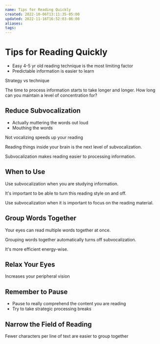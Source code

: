 ```yaml
---
name: Tips for Reading Quickly
created: 2022-10-06T13:11:35-05:00
updated: 2022-11-16T16:52:03-06:00
aliases: 
tags: 
---
```

# Tips for Reading Quickly

- Easy 4-5 yr old reading technique is the most limiting factor
- Predictable information is easier to learn

Strategy vs technique

The time to process information starts to take longer and longer.
How long can you maintain a level of concentration for?

## Reduce Subvocalization
- Actually muttering the words out loud
- Mouthing the words

Not vocalizing speeds up your reading

Reading things inside your brain is the next level of subvocalization.

Subvocalization makes reading easier to processing information.

## When to Use
Use subvocalization when you are studying information.

It's important to be able to turn this reading style on and off.

Use subvocalization when it is important to focus on the reading material.

## Group Words Together
Your eyes can read multiple words together at once.

Grouping words together automatically turns off subvocalization.

It's more efficient energy-wise.

## Relax Your Eyes
Increases your peripheral vision

## Remember to Pause
- Pause to really comprehend the content you are reading
- Try to take strategic processing breaks

## Narrow the Field of Reading
Fewer characters per line of text are easier to group together
